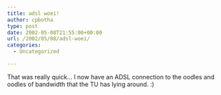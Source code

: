 ```yaml
---
title: adsl woei!
author: cpbotha
type: post
date: 2002-05-08T21:55:00+00:00
url: /2002/05/08/adsl-woei/
categories:
  - Uncategorized

---
```

That was really quick&#8230; I now have an ADSL connection to the oodles and oodles of bandwidth that the TU has lying around. :)